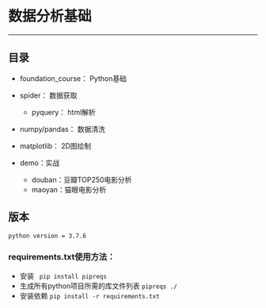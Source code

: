 # 数据分析基础
---


 ## 目录
- foundation_course： Python基础

- spider： 数据获取 
    - pyquery：  html解析

- numpy/pandas： 数据清洗 

- matplotlib： 2D图绘制 

- demo：实战
    - douban：豆瓣TOP250电影分析
    - maoyan：猫眼电影分析
 
 ## 版本 
    python version = 3.7.6
 ### requirements.txt使用方法：
 - 安装
` pip install pipreqs`
 - 生成所有python项目所需的库文件列表
`
 pipreqs ./
`
- 安装依赖 
`pip install -r requirements.txt`